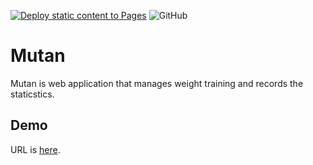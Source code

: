 [![Deploy static content to Pages](https://github.com/mutan-app/mutan/actions/workflows/static.yml/badge.svg)](https://github.com/mutan-app/mutan/actions/workflows/static.yml)
![GitHub](https://img.shields.io/github/license/mutan-app/mutan)

# Mutan

Mutan is web application that manages weight training and records the staticstics.

## Demo

URL is [here](https://mutan-app.github.io/mutan/).
